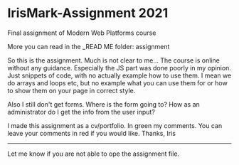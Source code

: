 # IrisMark-Assignment 2021
 Final assignment of Modern Web Platforms course

More you can read in the _READ ME folder: assignment

So this is the assignment. Much is not clear to me... The course is online without any guidance. Especially the JS part was done poorly in my opinion. Just snippets of code, with no actually example how to use them. I mean we do arrays and loops etc, but no example what you can use them for or how to show them on your page in correct style.

Also I still don't get forms. Where is the form going to? How as an administrator do I get the info from the user input?

I made this assignment as a cv/portfolio. In green my comments. You can leave your comments in red if you would like. Thanks, Iris

----------------

Let me know if you are not able to ope the assignment file.

